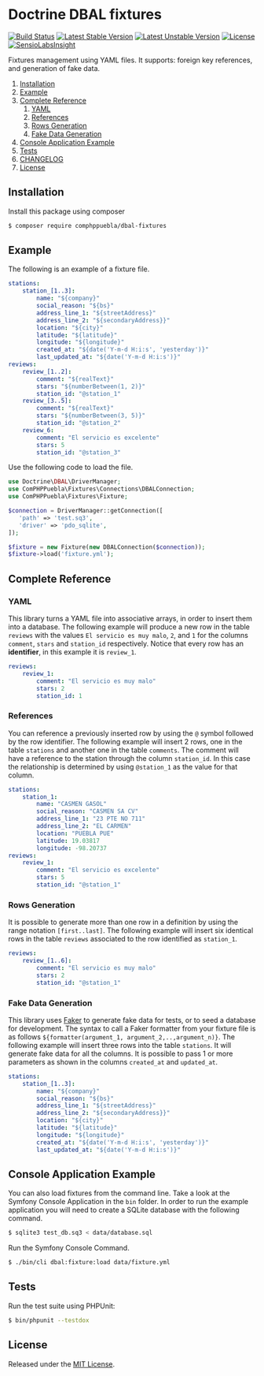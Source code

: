 # Doctrine DBAL fixtures

[![Build Status](https://travis-ci.org/ComPHPPuebla/dbal-fixtures.svg?branch=master)](https://travis-ci.org/ComPHPPuebla/dbal-fixtures)
[![Latest Stable Version](https://poser.pugx.org/comphppuebla/dbal-fixtures/v/stable.svg)](https://packagist.org/packages/comphppuebla/dbal-fixtures)
[![Latest Unstable Version](https://poser.pugx.org/comphppuebla/dbal-fixtures/v/unstable.svg)](https://packagist.org/packages/comphppuebla/dbal-fixtures)
[![License](https://poser.pugx.org/comphppuebla/dbal-fixtures/license.svg)](https://packagist.org/packages/comphppuebla/dbal-fixtures)
[![SensioLabsInsight](https://insight.sensiolabs.com/projects/d876000d-611d-473f-b58c-64582903f7a9/mini.png)](https://insight.sensiolabs.com/projects/d876000d-611d-473f-b58c-64582903f7a9)

Fixtures management using YAML files. It supports: foreign key references, and
generation of fake data.

1. [Installation](#installation)
1. [Example](#example)
1. [Complete Reference](#complete-reference)
    1. [YAML](#yaml)
    1. [References](#references)
    1. [Rows Generation](#row-generation)
    1. [Fake Data Generation](#fake-data-generation)
1. [Console Application Example](#console-application-example)
1. [Tests](#tests)
1. [CHANGELOG](CHANGELOG.md)
1. [License](#license)

## Installation

Install this package using composer

```bash
$ composer require comphppuebla/dbal-fixtures
```

## Example

The following is an example of a fixture file.

```yaml
stations:
    station_[1..3]:
        name: "${company}"
        social_reason: "${bs}"
        address_line_1: "${streetAddress}"
        address_line_2: "${secondaryAddress}}"
        location: "${city}"
        latitude: "${latitude}"
        longitude: "${longitude}"
        created_at: "${date('Y-m-d H:i:s', 'yesterday')}"
        last_updated_at: "${date('Y-m-d H:i:s')}"
reviews:
    review_[1..2]:
        comment: "${realText}"
        stars: "${numberBetween(1, 2)}"
        station_id: "@station_1"
    review_[3..5]:
        comment: "${realText}"
        stars: "${numberBetween(3, 5)}"
        station_id: "@station_2"
    review_6:
        comment: "El servicio es excelente"
        stars: 5
        station_id: "@station_3"
```

Use the following code to load the file.

```php
use Doctrine\DBAL\DriverManager;
use ComPHPPuebla\Fixtures\Connections\DBALConnection;
use ComPHPPuebla\Fixtures\Fixture;

$connection = DriverManager::getConnection([
   'path' => 'test.sq3',
   'driver' => 'pdo_sqlite',
]);

$fixture = new Fixture(new DBALConnection($connection));
$fixture->load('fixture.yml');
```

## Complete Reference

### YAML

This library turns a YAML file into associative arrays, in order to insert them
into a database. The following example will produce a new row in the table `reviews`
with the values `El servicio es muy malo`, `2`, and `1` for the columns `comment`,
`stars` and `station_id` respectively. Notice that every row has an **identifier**,
in this example it is `review_1`.

```yaml
reviews:
    review_1:
        comment: "El servicio es muy malo"
        stars: 2
        station_id: 1
```

### References

You can reference a previously inserted row by using the `@` symbol followed by the
row identifier. The following example will insert 2 rows, one in the table `stations`
and another one in the table `comments`. The comment will have a reference to the station
through the column `station_id`. In this case the relationship is determined by using
`@station_1` as the value for that column.

```yaml
stations:
    station_1:
        name: "CASMEN GASOL"
        social_reason: "CASMEN SA CV"
        address_line_1: "23 PTE NO 711"
        address_line_2: "EL CARMEN"
        location: "PUEBLA PUE"
        latitude: 19.03817
        longitude: -98.20737
reviews:
    review_1:
        comment: "El servicio es excelente"
        stars: 5
        station_id: "@station_1"
```

### Rows Generation

It is possible to generate more than one row in a definition by using the range
notation `[first..last]`. The following example will insert six identical rows in
the table `reviews` associated to the row identified as `station_1`.

```yaml
reviews:
    review_[1..6]:
        comment: "El servicio es muy malo"
        stars: 2
        station_id: "@station_1"
```

### Fake Data Generation

This library uses [Faker](https://github.com/fzaninotto/Faker) to generate fake
data for tests, or to seed a database for development. The syntax to call a Faker
formatter from your fixture file is as follows `${formatter(argument_1, argument_2,..,argument_n)}`.
The following example will insert three rows into the table `stations`. It will
generate fake data for all the columns. It is possible to pass 1 or more
parameters as shown in the columns `created_at` and `updated_at`.

```yaml
stations:
    station_[1..3]:
        name: "${company}"
        social_reason: "${bs}"
        address_line_1: "${streetAddress}"
        address_line_2: "${secondaryAddress}}"
        location: "${city}"
        latitude: "${latitude}"
        longitude: "${longitude}"
        created_at: "${date('Y-m-d H:i:s', 'yesterday')}"
        last_updated_at: "${date('Y-m-d H:i:s')}"
```
## Console Application Example

You can also load fixtures from the command line. Take a look at the Symfony
Console Application in the `bin` folder. In order to run the example application
you will need to create a SQLite database with the following command.

```bash
$ sqlite3 test_db.sq3 < data/database.sql
```

Run the Symfony Console Command.

```bash
$ ./bin/cli dbal:fixture:load data/fixture.yml
```

## Tests

Run the test suite using PHPUnit:

```bash
$ bin/phpunit --testdox
```

## License

Released under the [MIT License](LICENSE).
